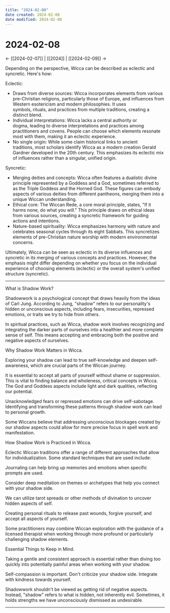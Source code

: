 ```yaml
---
title: "2024-02-08"
date created: 2024-02-08
date modified: 2024-02-08
---
```


# 2024-02-08

← [[2024-02-07]] | [[2024]] | [[2024-02-09]] →

Depending on the perspective, Wicca can be described as eclectic and syncretic. Here's how:

Eclectic:

- Draws from diverse sources: Wicca incorporates elements from various pre-Christian religions, particularly those of Europe, and influences from Western esotericism and modern philosophies. It uses symbols, rituals, and practices from multiple traditions, creating a distinct blend.
- Individual interpretations: Wicca lacks a central authority or dogma, leading to diverse interpretations and practices among practitioners and covens. People can choose which elements resonate most with them, making it an eclectic experience.
- No single origin: While some claim historical links to ancient traditions, most scholars identify Wicca as a modern creation Gerald Gardner developed in the 20th century. This emphasizes its eclectic mix of influences rather than a singular, unified origin.

Syncretic:

- Merging deities and concepts: Wicca often features a dualistic divine principle represented by a Goddess and a God, sometimes referred to as the Triple Goddess and the Horned God. These figures can embody aspects of various deities from different pantheons, merging them into a unique Wiccan understanding.
- Ethical core: The Wiccan Rede, a core moral principle, states, "If it harms none, do what you will." This principle draws on ethical ideas from various sources, creating a syncretic framework for guiding actions and intentions.
- Nature-based spirituality: Wicca emphasizes harmony with nature and celebrates seasonal cycles through its eight Sabbats. This syncretizes elements of pre-Christian nature worship with modern environmental concerns.

Ultimately, Wicca can be seen as eclectic in its diverse influences and syncretic in its merging of various concepts and practices. However, the emphasis might differ depending on whether you focus on the individual experience of choosing elements (eclectic) or the overall system's unified structure (syncretic).

---

What is Shadow Work?

Shadowwork is a psychological concept that draws heavily from the ideas of Carl Jung. According to Jung, "shadow" refers to our personality's hidden or unconscious aspects, including fears, insecurities, repressed emotions, or traits we try to hide from others.

In spiritual practices, such as Wicca, shadow work involves recognizing and integrating the darker parts of ourselves into a healthier and more complete sense of self. This means accepting and embracing both the positive and negative aspects of ourselves.

Why Shadow Work Matters in Wicca.

Exploring your shadow can lead to true self-knowledge and deepen self-awareness, which are crucial parts of the Wiccan journey.

It is essential to accept all parts of yourself without shame or suppression. This is vital to finding balance and wholeness, critical concepts in Wicca. The God and Goddess aspects include light and dark qualities, reflecting our potential.

Unacknowledged fears or repressed emotions can drive self-sabotage. Identifying and transforming these patterns through shadow work can lead to personal growth.

Some Wiccans believe that addressing unconscious blockages created by our shadow aspects could allow for more precise focus in spell work and manifestation.

How Shadow Work is Practiced in Wicca.

Eclectic Wiccan traditions offer a range of different approaches that allow for individualization. Some standard techniques that are used include:

Journaling can help bring up memories and emotions when specific prompts are used.

Consider deep meditation on themes or archetypes that help you connect with your shadow side.

We can utilize tarot spreads or other methods of divination to uncover hidden aspects of self.

Creating personal rituals to release past wounds, forgive yourself, and accept all aspects of yourself.

Some practitioners may combine Wiccan exploration with the guidance of a licensed therapist when working through more profound or particularly challenging shadow elements.

Essential Things to Keep in Mind.

Taking a gentle and consistent approach is essential rather than diving too quickly into potentially painful areas when working with your shadow.

Self-compassion is important. Don't criticize your shadow side. Integrate with kindness towards yourself.

Shadowwork shouldn't be viewed as getting rid of negative aspects. Instead, "shadow" refers to what is hidden, not inherently evil. Sometimes, it holds strengths we have unconsciously dismissed as undesirable.

---
